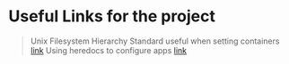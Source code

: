 # Useful Links for the project

> Unix Filesystem Hierarchy Standard useful when setting containers [link](https://www.pathname.com/fhs/pub/fhs-2.3.html)
> Using heredocs to configure apps [link](https://tldp.org/LDP/abs/html/here-docs.html)
